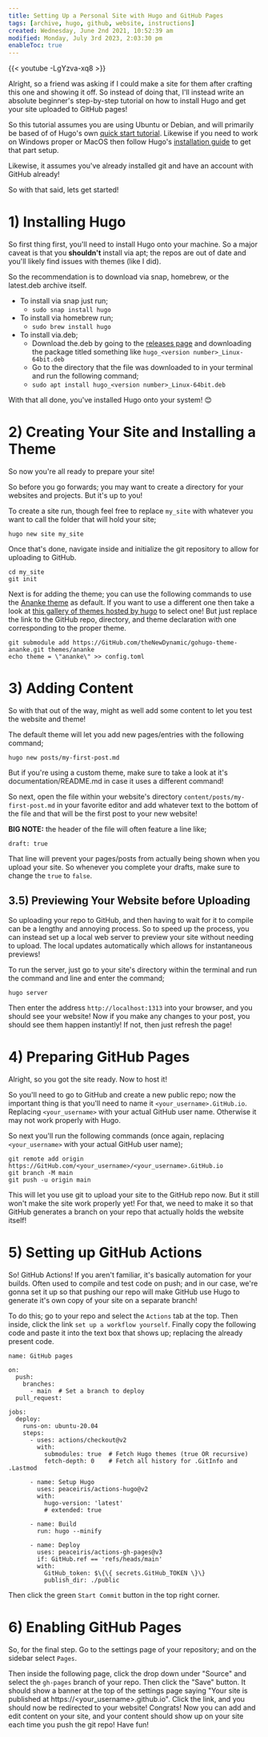 ```yaml
---
title: Setting Up a Personal Site with Hugo and GitHub Pages
tags: [archive, hugo, github, website, instructions]
created: Wednesday, June 2nd 2021, 10:52:39 am
modified: Monday, July 3rd 2023, 2:03:30 pm
enableToc: true
---
```


{{< youtube -LgYzva-xq8 >}}

Alright, so a friend was asking if I could make a site for them after crafting this one and showing it off. So instead of doing that, I'll instead write an absolute beginner's step-by-step tutorial on how to install Hugo and get your site uploaded to GitHub pages!

So this tutorial assumes you are using Ubuntu or Debian, and will primarily be based of of Hugo's own [quick start tutorial](https://gohugo.io/getting-started/quick-start/). Likewise if you need to work on Windows proper or MacOS then follow Hugo's [installation guide](https://gohugo.io/getting-started/installing) to get that part setup.

Likewise, it assumes you've already installed git and have an account with GitHub already!

So with that said, lets get started!

# 1) Installing Hugo

So first thing first, you'll need to install Hugo onto your machine. So a major caveat is that you **shouldn't** install via apt; the repos are out of date and you'll likely find issues with themes (like I did).

So the recommendation is to download via snap, homebrew, or the latest.deb archive itself.

- To install via snap just run;
	- `sudo snap install hugo`
- To install via homebrew run;
	- `sudo brew install hugo`
- To install via.deb;
	- Download the.deb by going to the [releases page](https://GitHub.com/gohugoio/hugo/releases) and downloading the package titled something like `hugo_<version number>_Linux-64bit.deb`
	- Go to the directory that the file was downloaded to in your terminal and run the following command;
	- `sudo apt install hugo_<version number>_Linux-64bit.deb`

With that all done, you've installed Hugo onto your system! 😊

# 2) Creating Your Site and Installing a Theme

So now you're all ready to prepare your site!

So before you go forwards; you may want to create a directory for your websites and projects. But it's up to you!

To create a site run, though feel free to replace `my_site` with whatever you want to call the folder that will hold your site;

```
hugo new site my_site
```

Once that's done, navigate inside and initialize the git repository to allow for uploading to GitHub.

``` 
cd my_site 
git init
```

Next is for adding the theme; you can use the following commands to use the [Ananke theme](https://themes.gohugo.io/gohugo-theme-ananke/) as default. If you want to use a different one then take a look at [this gallery of themes hosted by hugo](https://themes.gohugo.io) to select one! But just replace the link to the GitHub repo, directory, and theme declaration with one corresponding to the proper theme.

```
git submodule add https://GitHub.com/theNewDynamic/gohugo-theme-ananke.git themes/ananke 
echo theme = \"ananke\" >> config.toml
```

# 3) Adding Content

So with that out of the way, might as well add some content to let you test the website and theme!

The default theme will let you add new pages/entries with the following command;

```
hugo new posts/my-first-post.md
```

But if you're using a custom theme, make sure to take a look at it's documentation/README.md in case it uses a different command!

So next, open the file within your website's directory `content/posts/my-first-post.md` in your favorite editor and add whatever text to the bottom of the file and that will be the first post to your new website!

**BIG NOTE:** the header of the file will often feature a line like;

```
draft: true
```

That line will prevent your pages/posts from actually being shown when you upload your site. So whenever you complete your drafts, make sure to change the `true` to `false`.

## 3.5) Previewing Your Website before Uploading

So uploading your repo to GitHub, and then having to wait for it to compile can be a lengthy and annoying process. So to speed up the process, you can instead set up a local web server to preview your site without needing to upload. The local updates automatically which allows for instantaneous previews!

To run the server, just go to your site's directory within the terminal and run the command and line and enter the command;

```
hugo server
``` 

Then enter the address `http://localhost:1313` into your browser, and you should see your website! Now if you make any changes to your post, you should see them happen instantly! If not, then just refresh the page!

# 4) Preparing GitHub Pages

Alright, so you got the site ready. Now to host it!

So you'll need to go to GitHub and create a new public repo; now the important thing is that you'll need to name it `<your_username>.GitHub.io`. Replacing `<your_username>` with your actual GitHub user name. Otherwise it may not work properly with Hugo.

So next you'll run the following commands (once again, replacing `<your_username>` with your actual GitHub user name);

```
git remote add origin https://GitHub.com/<your_username>/<your_username>.GitHub.io
git branch -M main
git push -u origin main
```

This will let you use git to upload your site to the GitHub repo now. But it still won't make the site work properly yet! For that, we need to make it so that GitHub generates a branch on your repo that actually holds the website itself!

# 5) Setting up GitHub Actions

So! GitHub Actions! If you aren't familiar, it's basically automation for your builds. Often used to compile and test code on push; and in our case, we're gonna set it up so that pushing our repo will make GitHub use Hugo to generate it's own copy of your site on a separate branch!

To do this; go to your repo and select the `Actions` tab at the top. Then inside, click the link `set up a workflow yourself`. Finally copy the following code and paste it into the text box that shows up; replacing the already present code.

```
name: GitHub pages

on:
  push:
    branches:
      - main  # Set a branch to deploy
  pull_request:

jobs:
  deploy:
    runs-on: ubuntu-20.04
    steps:
      - uses: actions/checkout@v2
        with:
          submodules: true  # Fetch Hugo themes (true OR recursive)
          fetch-depth: 0    # Fetch all history for .GitInfo and .Lastmod

      - name: Setup Hugo
        uses: peaceiris/actions-hugo@v2
        with:
          hugo-version: 'latest'
          # extended: true

      - name: Build
        run: hugo --minify

      - name: Deploy
        uses: peaceiris/actions-gh-pages@v3
        if: GitHub.ref == 'refs/heads/main'
        with:
          GitHub_token: $\{\{ secrets.GitHub_TOKEN \}\}
          publish_dir: ./public
```

Then click the green `Start Commit` button in the top right corner.

# 6) Enabling GitHub Pages

So, for the final step. Go to the settings page of your repository; and on the sidebar select `Pages`.

Then inside the following page, click the drop down under "Source" and select the `gh-pages` branch of your repo. Then click the "Save" button. It should show a banner at the top of the settings page saying "Your site is published at https://<your_username>.github.io". Click the link, and you should now be redirected to your website! Congrats! Now you can add and edit content on your site, and your content should show up on your site each time you push the git repo! Have fun!
